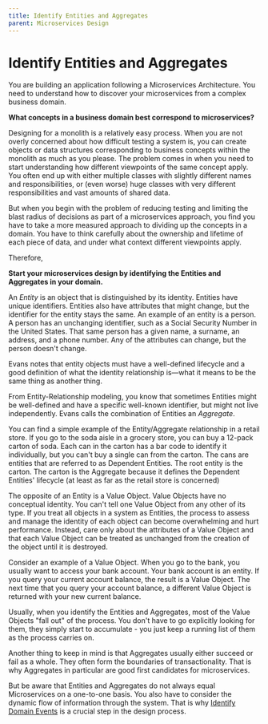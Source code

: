 ```yaml
---
title: Identify Entities and Aggregates
parent: Microservices Design
---
```

# Identify Entities and Aggregates

You are building an application following a Microservices Architecture.  You need to understand how to discover your microservices from a complex business domain.

**What concepts in a business domain best correspond to microservices?**

Designing for a monolith is a relatively easy process.  When you are not overly concerned about how difficult testing a system is, you can create objects or data structures corresponding to business concepts within the monolith as much as you please.  The problem comes in when you need to start understanding how different viewpoints of the same concept apply.  You often end up with either multiple classes with slightly different names and responsibilities, or (even worse) huge classes with very different responsibilities and vast amounts of shared data.

But when you begin with the problem of reducing testing and limiting the blast radius of decisions as part of a microservices approach, you find you have to take a more measured approach to dividing up the concepts in a domain.  You have to think carefully about the ownership and lifetime of each piece of data, and under what context different viewpoints apply.

Therefore,

**Start your microservices design by identifying the Entities and Aggregates in your domain.** 

An *Entity* is an object that is distinguished by its identity. Entities have unique identifiers. Entities also have attributes that might change, but the identifier for the entity stays the same. An example of an entity is a person. A person has an unchanging identifier, such as a Social Security Number in the United States. That same person has a given name, a surname, an address, and a phone number. Any of the attributes can change, but the person doesn't change.

Evans notes that entity objects must have a well-defined lifecycle and a good definition of what the identity relationship is—what it means to be the same thing as another thing.

From Entity-Relationship modeling, you know that sometimes Entities might be well-defined and have a specific well-known identifier, but might not live independently. Evans calls the combination of Entities an *Aggregate*.

You can find a simple example of the Entity/Aggregate relationship in a retail store. If you go to the soda aisle in a grocery store, you can buy a 12-pack carton of soda. Each can in the carton has a bar code to identify it individually, but you can't buy a single can from the carton. The cans are entities that are referred to as Dependent Entities. The root entity is the carton. The carton is the Aggregate because it defines the Dependent Entities' lifecycle (at least as far as the retail store is concerned)

The opposite of an Entity is a Value Object. Value Objects have no conceptual identity. You can't tell one Value Object from any other of its type. If you treat all objects in a system as Entities, the process to assess and manage the identity of each object can become overwhelming and hurt performance. Instead, care only about the attributes of a Value Object and that each Value Object can be treated as unchanged from the creation of the object until it is destroyed.

Consider an example of a Value Object. When you go to the bank, you usually want to access your bank account. Your bank account is an entity. If you query your current account balance, the result is a Value Object. The next time that you query your account balance, a different Value Object is returned with your new current balance.

Usually, when you identify the Entities and Aggregates, most of the Value Objects "fall out" of the process.  You don't have to go explicitly looking for them, they simply start to accumulate - you just keep a running list of them as the process carries on.

Another thing to keep in mind is that Aggregates usually either succeed or fail as a whole. They often form the boundaries of transactionality. That is why Aggregates in particular are good first candidates for microservices.

But be aware that Entities and Aggregates do not always equal Microservices on a one-to-one basis.  You also have to consider the dynamic flow of information through the system.  That is why [Identify Domain Events](Identify-Domain-Events.md) is a crucial step in the design process.

